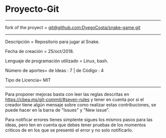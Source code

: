 # Proyecto-Git
***
fork of the proyect = [git@github.com:DyegoCosta/snake-game.git](https://github.com/Dyssio/snake-game)
***
Descripción = Repositorio para jugar al Snake.

Fecha de creación = 25/oct/2018.

Lenguaje de programación utilizado = Linux, bash.

Número de aportes= de Ideas : 7 | de Código : 4

Tipo de Licencia= MIT
***
Para proponer mejoras basta con leer las reglas descritas en https://cbea.ms/git-commit/#seven-rules y tener en cuenta por si el creador tiene algún mensaje sobre como realizar estas contribuciones, se puede hacer en la barra de "Issues" y "New issue".

Para notificar errores tienes simplente sigues los mismos pasos para las ideas, pero ten en cuenta que debes tener pruebas de los momentos criticos de en los que se presentó el error y no solo notificarlo.
